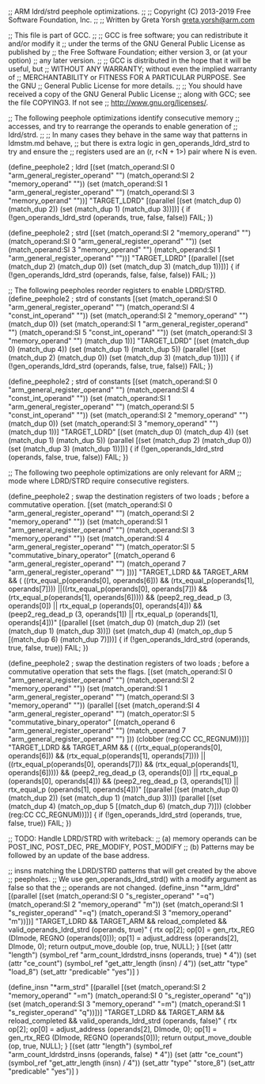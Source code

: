 ;; ARM ldrd/strd peephole optimizations.
;;
;; Copyright (C) 2013-2019 Free Software Foundation, Inc.
;;
;; Written by Greta Yorsh <greta.yorsh@arm.com>

;; This file is part of GCC.
;;
;; GCC is free software; you can redistribute it and/or modify it
;; under the terms of the GNU General Public License as published by
;; the Free Software Foundation; either version 3, or (at your option)
;; any later version.
;;
;; GCC is distributed in the hope that it will be useful, but
;; WITHOUT ANY WARRANTY; without even the implied warranty of
;; MERCHANTABILITY or FITNESS FOR A PARTICULAR PURPOSE.  See the GNU
;; General Public License for more details.
;;
;; You should have received a copy of the GNU General Public License
;; along with GCC; see the file COPYING3.  If not see
;; <http://www.gnu.org/licenses/>.

;; The following peephole optimizations identify consecutive memory
;; accesses, and try to rearrange the operands to enable generation of
;; ldrd/strd.
;;
;; In many cases they behave in the same way that patterns in ldmstm.md behave,
;; but there is extra logic in gen_operands_ldrd_strd to try and ensure the
;; registers used are an (r<N>, r<N + 1>) pair where N is even.

(define_peephole2 ; ldrd
  [(set (match_operand:SI 0 "arm_general_register_operand" "")
	(match_operand:SI 2 "memory_operand" ""))
   (set (match_operand:SI 1 "arm_general_register_operand" "")
	(match_operand:SI 3 "memory_operand" ""))]
  "TARGET_LDRD"
  [(parallel [(set (match_dup 0) (match_dup 2))
	      (set (match_dup 1) (match_dup 3))])]
{
  if (!gen_operands_ldrd_strd (operands, true, false, false))
    FAIL;
})

(define_peephole2 ; strd
  [(set (match_operand:SI 2 "memory_operand" "")
	(match_operand:SI 0 "arm_general_register_operand" ""))
   (set (match_operand:SI 3 "memory_operand" "")
	(match_operand:SI 1 "arm_general_register_operand" ""))]
  "TARGET_LDRD"
  [(parallel [(set (match_dup 2) (match_dup 0))
	      (set (match_dup 3) (match_dup 1))])]
{
  if (!gen_operands_ldrd_strd (operands, false, false, false))
    FAIL;
})

;; The following peepholes reorder registers to enable LDRD/STRD.
(define_peephole2 ; strd of constants
  [(set (match_operand:SI 0 "arm_general_register_operand" "")
	(match_operand:SI 4 "const_int_operand" ""))
   (set (match_operand:SI 2 "memory_operand" "")
	(match_dup 0))
   (set (match_operand:SI 1 "arm_general_register_operand" "")
	(match_operand:SI 5 "const_int_operand" ""))
   (set (match_operand:SI 3 "memory_operand" "")
	(match_dup 1))]
  "TARGET_LDRD"
  [(set (match_dup 0) (match_dup 4))
   (set (match_dup 1) (match_dup 5))
   (parallel [(set (match_dup 2) (match_dup 0))
	      (set (match_dup 3) (match_dup 1))])]
{
  if (!gen_operands_ldrd_strd (operands, false, true, false))
    FAIL;
})

(define_peephole2 ; strd of constants
  [(set (match_operand:SI 0 "arm_general_register_operand" "")
	(match_operand:SI 4 "const_int_operand" ""))
   (set (match_operand:SI 1 "arm_general_register_operand" "")
	(match_operand:SI 5 "const_int_operand" ""))
   (set (match_operand:SI 2 "memory_operand" "")
	(match_dup 0))
   (set (match_operand:SI 3 "memory_operand" "")
	(match_dup 1))]
  "TARGET_LDRD"
  [(set (match_dup 0) (match_dup 4))
   (set (match_dup 1) (match_dup 5))
   (parallel [(set (match_dup 2) (match_dup 0))
	      (set (match_dup 3) (match_dup 1))])]
{
  if (!gen_operands_ldrd_strd (operands, false, true, false))
     FAIL;
})

;; The following two peephole optimizations are only relevant for ARM
;; mode where LDRD/STRD require consecutive registers.

(define_peephole2 ; swap the destination registers of two loads
		  ; before a commutative operation.
  [(set (match_operand:SI 0 "arm_general_register_operand" "")
	(match_operand:SI 2 "memory_operand" ""))
   (set (match_operand:SI 1 "arm_general_register_operand" "")
	(match_operand:SI 3 "memory_operand" ""))
   (set (match_operand:SI 4 "arm_general_register_operand" "")
	(match_operator:SI 5 "commutative_binary_operator"
			   [(match_operand 6 "arm_general_register_operand" "")
			    (match_operand 7 "arm_general_register_operand" "") ]))]
  "TARGET_LDRD && TARGET_ARM
   && (  ((rtx_equal_p(operands[0], operands[6])) && (rtx_equal_p(operands[1], operands[7])))
	||((rtx_equal_p(operands[0], operands[7])) && (rtx_equal_p(operands[1], operands[6]))))
   && (peep2_reg_dead_p (3, operands[0]) || rtx_equal_p (operands[0], operands[4]))
   && (peep2_reg_dead_p (3, operands[1]) || rtx_equal_p (operands[1], operands[4]))"
  [(parallel [(set (match_dup 0) (match_dup 2))
	      (set (match_dup 1) (match_dup 3))])
   (set (match_dup 4) (match_op_dup 5 [(match_dup 6) (match_dup 7)]))]
{
  if (!gen_operands_ldrd_strd (operands, true, false, true))
    FAIL;
})

(define_peephole2 ; swap the destination registers of two loads
		  ; before a commutative operation that sets the flags.
  [(set (match_operand:SI 0 "arm_general_register_operand" "")
	(match_operand:SI 2 "memory_operand" ""))
   (set (match_operand:SI 1 "arm_general_register_operand" "")
	(match_operand:SI 3 "memory_operand" ""))
   (parallel
      [(set (match_operand:SI 4 "arm_general_register_operand" "")
	    (match_operator:SI 5 "commutative_binary_operator"
			       [(match_operand 6 "arm_general_register_operand" "")
				(match_operand 7 "arm_general_register_operand" "") ]))
       (clobber (reg:CC CC_REGNUM))])]
  "TARGET_LDRD && TARGET_ARM
   && (  ((rtx_equal_p(operands[0], operands[6])) && (rtx_equal_p(operands[1], operands[7])))
       ||((rtx_equal_p(operands[0], operands[7])) && (rtx_equal_p(operands[1], operands[6]))))
   && (peep2_reg_dead_p (3, operands[0]) || rtx_equal_p (operands[0], operands[4]))
   && (peep2_reg_dead_p (3, operands[1]) || rtx_equal_p (operands[1], operands[4]))"
  [(parallel [(set (match_dup 0) (match_dup 2))
	      (set (match_dup 1) (match_dup 3))])
   (parallel
      [(set (match_dup 4)
	    (match_op_dup 5 [(match_dup 6) (match_dup 7)]))
       (clobber (reg:CC CC_REGNUM))])]
{
  if (!gen_operands_ldrd_strd (operands, true, false, true))
    FAIL;
})

;; TODO: Handle LDRD/STRD with writeback:
;; (a) memory operands can be POST_INC, POST_DEC, PRE_MODIFY, POST_MODIFY
;; (b) Patterns may be followed by an update of the base address.


;; insns matching the LDRD/STRD patterns that will get created by the above
;; peepholes.
;; We use gen_operands_ldrd_strd() with a modify argument as false so that the
;; operands are not changed.
(define_insn "*arm_ldrd"
  [(parallel [(set (match_operand:SI 0 "s_register_operand" "=q")
		   (match_operand:SI 2 "memory_operand" "m"))
	      (set (match_operand:SI 1 "s_register_operand" "=q")
		   (match_operand:SI 3 "memory_operand" "m"))])]
  "TARGET_LDRD && TARGET_ARM && reload_completed
  && valid_operands_ldrd_strd (operands, true)"
  {
    rtx op[2];
    op[0] = gen_rtx_REG (DImode, REGNO (operands[0]));
    op[1] = adjust_address (operands[2], DImode, 0);
    return output_move_double (op, true, NULL);
  }
  [(set (attr "length")
	(symbol_ref "arm_count_ldrdstrd_insns (operands, true) * 4"))
   (set (attr "ce_count") (symbol_ref "get_attr_length (insn) / 4"))
   (set_attr "type" "load_8")
   (set_attr "predicable" "yes")]
)

(define_insn "*arm_strd"
  [(parallel [(set (match_operand:SI 2 "memory_operand" "=m")
		   (match_operand:SI 0 "s_register_operand" "q"))
	      (set (match_operand:SI 3 "memory_operand" "=m")
		   (match_operand:SI 1 "s_register_operand" "q"))])]
  "TARGET_LDRD && TARGET_ARM && reload_completed
  && valid_operands_ldrd_strd (operands, false)"
  {
    rtx op[2];
    op[0] = adjust_address (operands[2], DImode, 0);
    op[1] = gen_rtx_REG (DImode, REGNO (operands[0]));
    return output_move_double (op, true, NULL);
  }
  [(set (attr "length")
	(symbol_ref "arm_count_ldrdstrd_insns (operands, false) * 4"))
   (set (attr "ce_count") (symbol_ref "get_attr_length (insn) / 4"))
   (set_attr "type" "store_8")
   (set_attr "predicable" "yes")]
)
